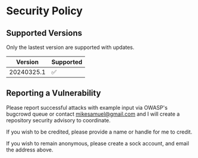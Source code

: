# Security Policy

## Supported Versions

Only the lastest version are supported with updates.

| Version    | Supported          |
| ---------- | ------------------ |
| 20240325.1 | :white_check_mark: |



## Reporting a Vulnerability

Please report successful attacks with example input via OWASP's bugcrowd queue or contact mikesamuel@gmail.com and I will create a repository security advisory to coordinate.

If you wish to be credited, please provide a name or handle for me to credit.

If you wish to remain anonymous, please create a sock account, and email the address above.
